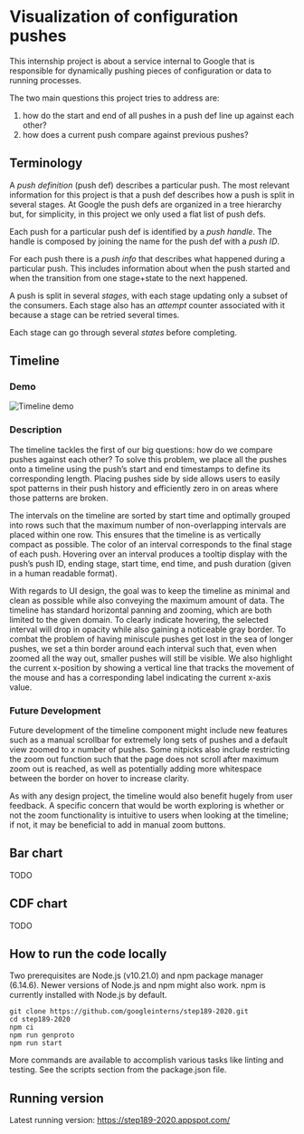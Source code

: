 # Visualization of configuration pushes

This internship project is about a service internal to Google that is responsible for dynamically pushing pieces of configuration or data to running processes.

The two main questions this project tries to address are:

1. how do the start and end of all pushes in a push def line up against each other?
2. how does a current push compare against previous pushes?

## Terminology

A _push definition_ (push def) describes a particular push. The most relevant information for this project is that a push def describes how a push is split in several stages. At Google the push defs are organized in a tree hierarchy but, for simplicity, in this project we only used a flat list of push defs.

Each push for a particular push def is identified by a _push handle_. The handle is composed by joining the name for the push def with a _push ID_.

For each push there is a _push info_ that describes what happened during a particular push. This includes information about when the push started and when the transition from one stage+state to the next happened.

A push is split in several _stages_, with each stage updating only a subset of the consumers. Each stage also has an _attempt_ counter associated with it because a stage can be retried several times.

Each stage can go through several _states_ before completing.

## Timeline

### Demo

![Timeline demo](/images/timeline.gif?raw=true "GIF of timeline")

### Description

The timeline tackles the first of our big questions: how do we compare pushes against each other? To solve this problem, we place all the pushes onto a timeline using the push’s start and end timestamps to define its corresponding length. Placing pushes side by side allows users to easily spot patterns in their push history and efficiently zero in on areas where those patterns are broken.

The intervals on the timeline are sorted by start time and optimally grouped into rows such that the maximum number of non-overlapping intervals are placed within one row. This ensures that the timeline is as vertically compact as possible. The color of an interval corresponds to the final stage of each push. Hovering over an interval produces a tooltip display with the push’s push ID, ending stage, start time, end time, and push duration (given in a human readable format).

With regards to UI design, the goal was to keep the timeline as minimal and
clean as possible while also conveying the maximum amount of data. The timeline
has standard horizontal panning and zooming, which are both limited to the given
domain. To clearly indicate hovering, the selected interval will drop in opacity
while also gaining a noticeable gray border. To combat the problem of having
miniscule pushes get lost in the sea of longer pushes, we set a thin border
around each interval such that, even when zoomed all the way out, smaller pushes
will still be visible. We also highlight the current x-position by showing a
vertical line that tracks the movement of the mouse and has a corresponding
label indicating the current x-axis value.

### Future Development

Future development of the timeline component might include new features such as a manual scrollbar for extremely long sets of pushes and a default view zoomed to _x_ number of pushes. Some nitpicks also include restricting the zoom out function such that the page does not scroll after maximum zoom out is reached, as well as potentially adding more whitespace between the border on hover to increase clarity. 

As with any design project, the timeline would also benefit hugely from user feedback. A specific concern that would be worth exploring is whether or not the zoom functionality is intuitive to users when looking at the timeline; if not, it may be beneficial to add in manual zoom buttons.

## Bar chart

TODO

## CDF chart

TODO

## How to run the code locally

Two prerequisites are Node.js (v10.21.0) and npm package manager  (6.14.6). Newer versions of Node.js and npm might also work. npm is currently installed with Node.js by default.

    git clone https://github.com/googleinterns/step189-2020.git
    cd step189-2020
    npm ci
    npm run genproto
    npm run start

More commands are available to accomplish various tasks like linting and testing. See the scripts section from the package.json file.

## Running version

Latest running version: https://step189-2020.appspot.com/
